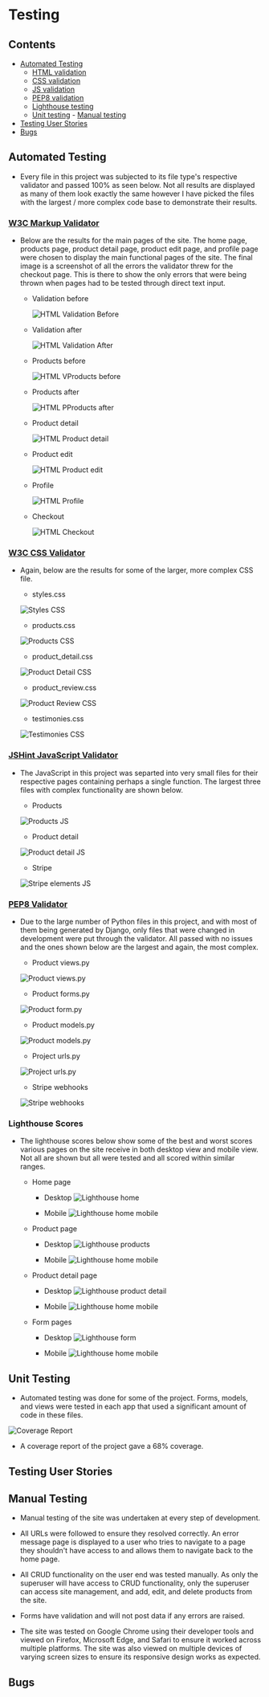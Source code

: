 # Testing

## Contents 
   - [Automated Testing](#automated-testing)
      * [HTML validation](#w3c-markup-validator)
      * [CSS validation](#w3c-css-validator)
      * [JS validation](#jshint-javascript-validator)
      * [PEP8 validation](#pep8-validation)
      * [Lighthouse testing](#lighthouse-testing-in-devtools)
      * [Unit testing](#unit-testing)
    - [Manual testing](#manual-testing)
   - [Testing User Stories](#testing-user-stories)
   - [Bugs](#bugs)


## Automated Testing

- Every file in this project was subjected to its file type's respective validator and passed 100% as seen below. Not all results are displayed as many of them look exactly the same however I have picked the files with the largest / more complex code base to demonstrate their results. 

### [W3C Markup Validator](https://validator.w3.org/) 

- Below are the results for the main pages of the site. The home page, products page, product detail page, product edit page, and profile page were chosen to display the main functional pages of the site. The final image is a screenshot of all the errors the validator threw for the checkout page. This is there to show the only errors that were being thrown when pages had to be tested through direct text input.

  - Validation before

    ![HTML Validation Before](static/assets/documentation/images/html_validation_before.png)

  - Validation after

    ![HTML Validation After](static/assets/documentation/images/html_validation_after.png)

  - Products before

    ![HTML VProducts before](static/assets/documentation/images/html_validation_products_before.png)
  
  - Products after 

    ![HTML PProducts after ](static/assets/documentation/images/html_validation_products_after.png)

  - Product detail 

    ![HTML Product detail](static/assets/documentation/images/html_validation_product_detail.png)

  - Product edit

    ![HTML Product edit](static/assets/documentation/images/html_validation_product_edit.png)

  - Profile

    ![HTML Profile](static/assets/documentation/images/html_validation_profile.png)
  
  - Checkout 

    ![HTML Checkout](static/assets/documentation/images/html_validation_text_input.png)


### [W3C CSS Validator](https://jigsaw.w3.org/css-validator/#validate_by_input) 

- Again, below are the results for some of the larger, more complex CSS file.

  - styles.css

  ![Styles CSS](static/assets/documentation/images/styles_css_validation.png)

  - products.css

  ![Products CSS](static/assets/documentation/images/products_css_validation.png)
  
  - product_detail.css

  ![Product Detail CSS](static/assets/documentation/images/product_detail_css_validation.png)

  - product_review.css

  ![Product Review CSS](static/assets/documentation/images/product_review_css_validation.png)

  - testimonies.css

  ![Testimonies CSS](static/assets/documentation/images/testimonies_css_validation.png)
     
### [JSHint JavaScript Validator](https://jshint.com/) 

- The JavaScript in this project was separted into very small files for their respective pages containing perhaps a single function. The largest three files with complex functionality are shown below.

  - Products

  ![Products JS](static/assets/documentation/images/products_js_validation.png)

  - Product detail

  ![Product detail JS](static/assets/documentation/images/product_detail_js_validation.png)

  - Stripe

  ![Stripe elements JS](static/assets/documentation/images/stripe_elements_js_validation.png)

    
### [PEP8 Validator](http://pep8online.com/)

- Due to the large number of Python files in this project, and with most of them being generated by Django, only files that were changed in development were put through the validator. All passed with no issues and the ones shown below are the largest and again, the most complex.

  - Product views.py

  ![Product views.py](static/assets/documentation/images/product_views_py_validation.png)

  - Product forms.py

  ![Product form.py](static/assets/documentation/images/product_form_py_validation.png)

  - Product models.py

  ![Product models.py](static/assets/documentation/images/product_models_py_validation.png)

  - Project urls.py

  ![Project urls.py](static/assets/documentation/images/project_urls_py_validation.png)

  - Stripe webhooks

  ![Stripe webhooks](static/assets/documentation/images/stripe_py_validation.png)


### Lighthouse Scores

- The lighthouse scores below show some of the best and worst scores various pages on the site receive in both desktop view and mobile view. Not all are shown but all were tested and all scored within similar ranges.

  - Home page

    - Desktop
  ![Lighthouse home](static/assets/documentation/images/lighthouse_home.png)

    - Mobile
  ![Lighthouse home mobile](static/assets/documentation/images/lighthouse_home_mobile.png)

  - Product page

    - Desktop
  ![Lighthouse products](static/assets/documentation/images/lighthouse_products.png)

    - Mobile
  ![Lighthouse home mobile](static/assets/documentation/images/lighthouse_products_mobile.png)
  
  - Product detail page

    - Desktop
  ![Lighthouse product detail](static/assets/documentation/images/lighthouse_product_detail.png)

    - Mobile
  ![Lighthouse home mobile](static/assets/documentation/images/lighthouse_product_detail_mobile.png)
  
  - Form pages

    - Desktop
  ![Lighthouse form](static/assets/documentation/images/lighthouse_form.png)

    - Mobile
  ![Lighthouse home mobile](static/assets/documentation/images/lighthouse_form_mobile.png)
    
## Unit Testing 
  - Automated testing was done for some of the project. Forms, models, and views were tested in each app that used a significant amount of code in these files. 

  ![Coverage Report](static/assets/documentation/images/coverage_report.PNG)

  - A coverage report of the project gave a 68% coverage.

## Testing User Stories 

<!-- Using excel spreadsheet numbers, input screenshots of each repective page -->
      
## Manual Testing

- Manual testing of the site was undertaken at every step of development. 

- All URLs were followed to ensure they resolved correctly. An error message page is displayed to a user who tries to navigate to a page they shouldn't have access to and allows them to navigate back to the home page.

- All CRUD functionality on the user end was tested manually. As only the superuser will have access to CRUD functionality, only the superuser can access site management, and add, edit, and delete products from the site.

- Forms have validation and will not post data if any errors are raised.

- The site was tested on Google Chrome using their developer tools and viewed on Firefox, Microsoft Edge, and Safari to ensure it worked across multiple platforms. The site was also viewed on multiple devices of varying screen sizes to ensure its responsive design works as expected. 


## Bugs

  